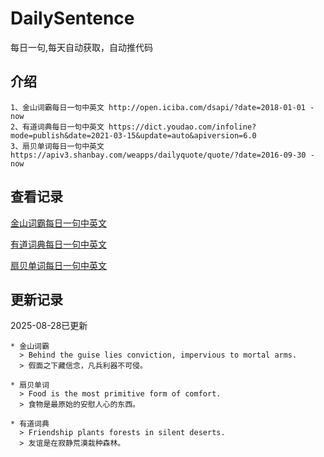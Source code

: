 # DailySentence

每日一句,每天自动获取，自动推代码

## 介绍

```
1、金山词霸每日一句中英文 http://open.iciba.com/dsapi/?date=2018-01-01 - now
2、有道词典每日一句中英文 https://dict.youdao.com/infoline?mode=publish&date=2021-03-15&update=auto&apiversion=6.0
3、扇贝单词每日一句中英文 https://apiv3.shanbay.com/weapps/dailyquote/quote/?date=2016-09-30 - now
```

## 查看记录

[金山词霸每日一句中英文](./data/iciba/)

[有道词典每日一句中英文](./data/youdao/)

[扇贝单词每日一句中英文](./data/shanbay/)

## 更新记录
2025-08-28已更新 
```
* 金山词霸
  > Behind the guise lies conviction, impervious to mortal arms.
  > 假面之下藏信念，凡兵利器不可侵。

* 扇贝单词
  > Food is the most primitive form of comfort.
  > 食物是最原始的安慰人心的东西。

* 有道词典
  > Friendship plants forests in silent deserts.
  > 友谊是在寂静荒漠栽种森林。

```
